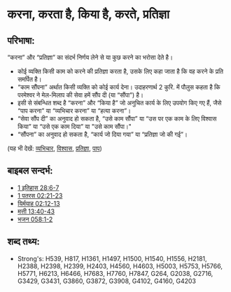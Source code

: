 # करना, करता है, किया है, करते, प्रतिज्ञा #

## परिभाषा: ##

“करना” और “प्रतिज्ञा” का संदर्भ निर्णय लेने से या कुछ करने का भरोसा देते है। 

* कोई व्यक्ति किसी काम को करने की प्रतिज्ञा करता है, उसके लिए कहा जाता है कि वह करने के प्रति समर्पित है।
* “काम सौंपना” अर्थात किसी व्यक्ति को कोई कार्य देना। उदाहरणार्थ 2 कुरि. में पौलुस कहता है कि परमेश्वर ने मेल-मिलाप की सेवा हमें सौंप दी (या “सौंपा”) है।
* इसी से संबन्धित शब्द है “करना” और “किया है” जो अनुचित कार्य के लिए उपयोग किए गए हैं, जैसे “पाप करना” या “व्यभिचार करना” या “हत्या करना”।
* “सेवा सौंप दी” का अनुवाद हो सकता है, “उसे काम सौंपा” या “उस पर एक काम के लिए विश्वास किया” या “उसे एक काम दिया” या "उसे काम सौंपा।"
* “सौंपना” का अनुवाद हो सकता है, “कार्य जो दिया गया” या “प्रतिज्ञा जो की गई”।

(यह भी देखें: [व्यभिचार](../kt/adultery.md), [विश्वास](../kt/faithful.md), [प्रतिज्ञा](../kt/promise.md), [पाप](../kt/sin.md))

## बाइबल सन्दर्भ: ##

* [1 इतिहास 28:6-7](rc://hi/tn/help/1ch/28/06)
* [1 पतरस 02:21-23](rc://hi/tn/help/1pe/02/21)
* [यिर्मयाह 02:12-13](rc://hi/tn/help/jer/02/12)
* [मत्ती 13:40-43](rc://hi/tn/help/mat/13/40)
* [भजन 058:1-2](rc://hi/tn/help/psa/058/001)

## शब्द तथ्य: ##

* Strong's: H539, H817, H1361, H1497, H1500, H1540, H1556, H2181, H2388, H2398, H2399, H2403, H4560, H4603, H5003, H5753, H5766, H5771, H6213, H6466, H7683, H7760, H7847, G264, G2038, G2716, G3429, G3431, G3860, G3872, G3908, G4102, G4160, G4203
